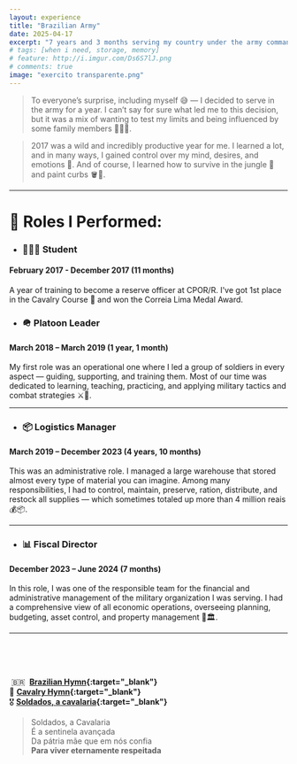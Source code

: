 ```yaml
---
layout: experience
title: "Brazilian Army"
date: 2025-04-17
excerpt: "7 years and 3 months serving my country under the army command."
# tags: [when i need, storage, memory]
# feature: http://i.imgur.com/Ds6S7lJ.png
# comments: true
image: "exercito transparente.png"
---
```


> To everyone’s surprise, including myself 😅 — I decided to serve in the army for a year. I can’t say for sure what led me to this decision, but it was a mix of wanting to test my limits and being influenced by some family members 👨‍👩‍👦.

>2017 was a wild and incredibly productive year for me. I learned a lot, and in many ways, I gained control over my mind, desires, and emotions 🧠. And of course, I learned how to survive in the jungle 🌴 and paint curbs 🪣🎨.

---

# 💼 Roles I Performed:

- ### 🧑🏻‍🎓 Student
#### February 2017 - December 2017 (11 months)
A year of training to become a reserve officer at CPOR/R. I've got 1st place in the Cavalry Course 🥇 and won the Correia Lima Medal Award.

- ### 🪖 Platoon Leader
#### March 2018 – March 2019 (1 year, 1 month)
My first role was an operational one where I led a group of soldiers in every aspect — guiding, supporting, and training them. Most of our time was dedicated to learning, teaching, practicing, and applying military tactics and combat strategies ⚔️🧭.

---

- ### 📦 Logistics Manager
#### March 2019 – December 2023 (4 years, 10 months)
This was an administrative role. I managed a large warehouse that stored almost every type of material you can imagine. Among many responsibilities, I had to control, maintain, preserve, ration, distribute, and restock all supplies — which sometimes totaled up more than 4 million reais 💰📦.

---

- ### 📊 Fiscal Director
#### December 2023 – June 2024 (7 months)
In this role, I was one of the responsible team for the financial and administrative management of the military organization I was serving. I had a comprehensive view of all economic operations, overseeing planning, budgeting, asset control, and property management 💼🏛️.

---

<br>
<br>
<br>

&nbsp;🇧🇷 &nbsp;**[Brazilian Hymn](https://www.letras.mus.br/hinos-de-paises/46368/){:target="_blank"}**  
🐎 **[Cavalry Hymn](https://www.letras.mus.br/exercito-brasileiro/435235/){:target="_blank"}**  
🎖️ **[Soldados, a cavalaria](https://www.letras.mus.br/exercito-brasileiro/soldados-a-cavalaria/){:target="_blank"}**

> Soldados, a Cavalaria  
> É a sentinela avançada  
> Da pátria mãe que em nós confia  
> **Para viver eternamente respeitada** 
